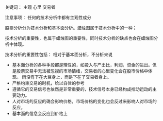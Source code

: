 
关键词： 主观 心里 交易者

注意事项：
 任何的技术分析中都有主观性成分


股票分析分为技术分析和基本面分析。蜡烛图属于技术分析中的一种；

技术分析的重要性，也属于蜡烛图的重要性，同时技术分析的缺点也会在蜡烛图分析中体现。

技术分析的重要性包括： 相对于基本面分析，不分析来说

* 基本面分析的各种手段都是理性的，如投入与产出比，利润，资金的进出。但是股票交易中无法被忽视的市场情绪，交易者的心里变化会在股市价格中体现。
雨没有下在大豆身上，而是下在了交易者身上。
* 严格约束交易的时机，给以自律的参考
* 遵循它的交易信号也依然是非常重要的，技术信号本身已经构成推动运动的主要动力。
* 人对市场的反应的确会影响价格，市场价格的变化也会反过来影响人对市场的反应。
* 基本面的信息会反应到价格上




